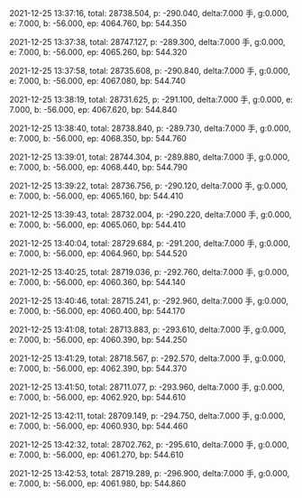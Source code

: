 2021-12-25 13:37:16, total: 28738.504, p: -290.040, delta:7.000 手, g:0.000, e: 7.000, b: -56.000, ep: 4064.760, bp: 544.350

2021-12-25 13:37:38, total: 28747.127, p: -289.300, delta:7.000 手, g:0.000, e: 7.000, b: -56.000, ep: 4065.260, bp: 544.320

2021-12-25 13:37:58, total: 28735.608, p: -290.840, delta:7.000 手, g:0.000, e: 7.000, b: -56.000, ep: 4067.080, bp: 544.740

2021-12-25 13:38:19, total: 28731.625, p: -291.100, delta:7.000 手, g:0.000, e: 7.000, b: -56.000, ep: 4067.620, bp: 544.840

2021-12-25 13:38:40, total: 28738.840, p: -289.730, delta:7.000 手, g:0.000, e: 7.000, b: -56.000, ep: 4068.350, bp: 544.760

2021-12-25 13:39:01, total: 28744.304, p: -289.880, delta:7.000 手, g:0.000, e: 7.000, b: -56.000, ep: 4068.440, bp: 544.790

2021-12-25 13:39:22, total: 28736.756, p: -290.120, delta:7.000 手, g:0.000, e: 7.000, b: -56.000, ep: 4065.160, bp: 544.410

2021-12-25 13:39:43, total: 28732.004, p: -290.220, delta:7.000 手, g:0.000, e: 7.000, b: -56.000, ep: 4065.060, bp: 544.410

2021-12-25 13:40:04, total: 28729.684, p: -291.200, delta:7.000 手, g:0.000, e: 7.000, b: -56.000, ep: 4064.960, bp: 544.520

2021-12-25 13:40:25, total: 28719.036, p: -292.760, delta:7.000 手, g:0.000, e: 7.000, b: -56.000, ep: 4060.360, bp: 544.140

2021-12-25 13:40:46, total: 28715.241, p: -292.960, delta:7.000 手, g:0.000, e: 7.000, b: -56.000, ep: 4060.400, bp: 544.170

2021-12-25 13:41:08, total: 28713.883, p: -293.610, delta:7.000 手, g:0.000, e: 7.000, b: -56.000, ep: 4060.390, bp: 544.250

2021-12-25 13:41:29, total: 28718.567, p: -292.570, delta:7.000 手, g:0.000, e: 7.000, b: -56.000, ep: 4062.390, bp: 544.370

2021-12-25 13:41:50, total: 28711.077, p: -293.960, delta:7.000 手, g:0.000, e: 7.000, b: -56.000, ep: 4062.920, bp: 544.610

2021-12-25 13:42:11, total: 28709.149, p: -294.750, delta:7.000 手, g:0.000, e: 7.000, b: -56.000, ep: 4060.930, bp: 544.460

2021-12-25 13:42:32, total: 28702.762, p: -295.610, delta:7.000 手, g:0.000, e: 7.000, b: -56.000, ep: 4061.270, bp: 544.610

2021-12-25 13:42:53, total: 28719.289, p: -296.900, delta:7.000 手, g:0.000, e: 7.000, b: -56.000, ep: 4061.980, bp: 544.860